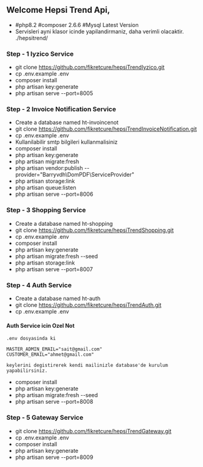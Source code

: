 ## Welcome Hepsi Trend Api,

- #php8.2 #composer 2.6.6 #Mysql Latest Version
- Servisleri ayni klasor icinde yapilandirmaniz, daha verimli olacaktir. ./hepsitrend/

### Step - 1 Iyzico Service
- git clone https://github.com/fikretcure/hepsiTrendIyzico.git
- cp .env.example .env
- composer install
- php artisan key:generate
- php artisan serve --port=8005


### Step - 2 Invoice Notification Service
- Create a database named ht-invoincenot
- git clone https://github.com/fikretcure/hepsiTrendInvoiceNotification.git
- cp .env.example .env
- Kullanilabilir smtp bilgileri kullanmalisiniz
- composer install
- php artisan key:generate
- php artisan migrate:fresh 
- php artisan vendor:publish --provider="Barryvdh\DomPDF\ServiceProvider"
- php artisan storage:link
- php artisan queue:listen
- php artisan serve --port=8006


### Step - 3 Shopping Service
- Create a database named ht-shopping
- git clone https://github.com/fikretcure/hepsiTrendShopping.git
- cp .env.example .env
- composer install
- php artisan key:generate
- php artisan migrate:fresh --seed
- php artisan storage:link
- php artisan serve --port=8007


### Step - 4 Auth Service
- Create a database named ht-auth
- git clone https://github.com/fikretcure/hepsiTrendAuth.git
- cp .env.example .env
#### Auth Service icin Ozel Not
    .env dosyasinda ki
    
    MASTER_ADMIN_EMAIL="sait@gmail.com"
    CUSTOMER_EMAIL="ahmet@gmail.com"
    
    keylerini degistirerek kendi mailinizle database'de kurulum yapabilirsiniz.
- composer install
- php artisan key:generate
- php artisan migrate:fresh --seed
- php artisan serve --port=8008


### Step - 5 Gateway Service
- git clone https://github.com/fikretcure/hepsiTrendGateway.git
- cp .env.example .env
- composer install
- php artisan key:generate
- php artisan serve --port=8009
